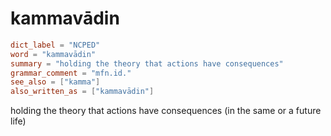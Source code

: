 # kammavādin

``` toml
dict_label = "NCPED"
word = "kammavādin"
summary = "holding the theory that actions have consequences"
grammar_comment = "mfn.id."
see_also = ["kamma"]
also_written_as = ["kammavādin"]
```

holding the theory that actions have consequences (in the same or a future life)


